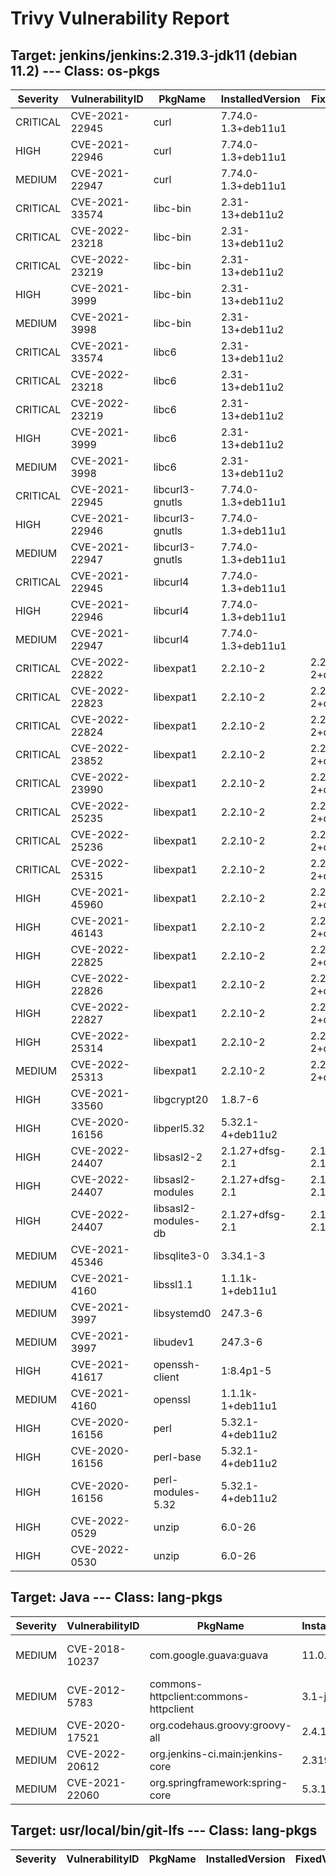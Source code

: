 # Trivy Vulnerability Report

## Target: jenkins/jenkins:2.319.3-jdk11 (debian 11.2) --- Class: os-pkgs
|Severity|VulnerabilityID|PkgName|InstalledVersion|FixedVersion|
|--------|---------------|-------|----------------|------------|
|CRITICAL|CVE-2021-22945|curl|7.74.0-1.3+deb11u1||
|HIGH|CVE-2021-22946|curl|7.74.0-1.3+deb11u1||
|MEDIUM|CVE-2021-22947|curl|7.74.0-1.3+deb11u1||
|CRITICAL|CVE-2021-33574|libc-bin|2.31-13+deb11u2||
|CRITICAL|CVE-2022-23218|libc-bin|2.31-13+deb11u2||
|CRITICAL|CVE-2022-23219|libc-bin|2.31-13+deb11u2||
|HIGH|CVE-2021-3999|libc-bin|2.31-13+deb11u2||
|MEDIUM|CVE-2021-3998|libc-bin|2.31-13+deb11u2||
|CRITICAL|CVE-2021-33574|libc6|2.31-13+deb11u2||
|CRITICAL|CVE-2022-23218|libc6|2.31-13+deb11u2||
|CRITICAL|CVE-2022-23219|libc6|2.31-13+deb11u2||
|HIGH|CVE-2021-3999|libc6|2.31-13+deb11u2||
|MEDIUM|CVE-2021-3998|libc6|2.31-13+deb11u2||
|CRITICAL|CVE-2021-22945|libcurl3-gnutls|7.74.0-1.3+deb11u1||
|HIGH|CVE-2021-22946|libcurl3-gnutls|7.74.0-1.3+deb11u1||
|MEDIUM|CVE-2021-22947|libcurl3-gnutls|7.74.0-1.3+deb11u1||
|CRITICAL|CVE-2021-22945|libcurl4|7.74.0-1.3+deb11u1||
|HIGH|CVE-2021-22946|libcurl4|7.74.0-1.3+deb11u1||
|MEDIUM|CVE-2021-22947|libcurl4|7.74.0-1.3+deb11u1||
|CRITICAL|CVE-2022-22822|libexpat1|2.2.10-2|2.2.10-2+deb11u1|
|CRITICAL|CVE-2022-22823|libexpat1|2.2.10-2|2.2.10-2+deb11u1|
|CRITICAL|CVE-2022-22824|libexpat1|2.2.10-2|2.2.10-2+deb11u1|
|CRITICAL|CVE-2022-23852|libexpat1|2.2.10-2|2.2.10-2+deb11u1|
|CRITICAL|CVE-2022-23990|libexpat1|2.2.10-2|2.2.10-2+deb11u1|
|CRITICAL|CVE-2022-25235|libexpat1|2.2.10-2|2.2.10-2+deb11u2|
|CRITICAL|CVE-2022-25236|libexpat1|2.2.10-2|2.2.10-2+deb11u2|
|CRITICAL|CVE-2022-25315|libexpat1|2.2.10-2|2.2.10-2+deb11u2|
|HIGH|CVE-2021-45960|libexpat1|2.2.10-2|2.2.10-2+deb11u1|
|HIGH|CVE-2021-46143|libexpat1|2.2.10-2|2.2.10-2+deb11u1|
|HIGH|CVE-2022-22825|libexpat1|2.2.10-2|2.2.10-2+deb11u1|
|HIGH|CVE-2022-22826|libexpat1|2.2.10-2|2.2.10-2+deb11u1|
|HIGH|CVE-2022-22827|libexpat1|2.2.10-2|2.2.10-2+deb11u1|
|HIGH|CVE-2022-25314|libexpat1|2.2.10-2|2.2.10-2+deb11u2|
|MEDIUM|CVE-2022-25313|libexpat1|2.2.10-2|2.2.10-2+deb11u2|
|HIGH|CVE-2021-33560|libgcrypt20|1.8.7-6||
|HIGH|CVE-2020-16156|libperl5.32|5.32.1-4+deb11u2||
|HIGH|CVE-2022-24407|libsasl2-2|2.1.27+dfsg-2.1|2.1.27+dfsg-2.1+deb11u1|
|HIGH|CVE-2022-24407|libsasl2-modules|2.1.27+dfsg-2.1|2.1.27+dfsg-2.1+deb11u1|
|HIGH|CVE-2022-24407|libsasl2-modules-db|2.1.27+dfsg-2.1|2.1.27+dfsg-2.1+deb11u1|
|MEDIUM|CVE-2021-45346|libsqlite3-0|3.34.1-3||
|MEDIUM|CVE-2021-4160|libssl1.1|1.1.1k-1+deb11u1||
|MEDIUM|CVE-2021-3997|libsystemd0|247.3-6||
|MEDIUM|CVE-2021-3997|libudev1|247.3-6||
|HIGH|CVE-2021-41617|openssh-client|1:8.4p1-5||
|MEDIUM|CVE-2021-4160|openssl|1.1.1k-1+deb11u1||
|HIGH|CVE-2020-16156|perl|5.32.1-4+deb11u2||
|HIGH|CVE-2020-16156|perl-base|5.32.1-4+deb11u2||
|HIGH|CVE-2020-16156|perl-modules-5.32|5.32.1-4+deb11u2||
|HIGH|CVE-2022-0529|unzip|6.0-26||
|HIGH|CVE-2022-0530|unzip|6.0-26||

## Target: Java --- Class: lang-pkgs
|Severity|VulnerabilityID|PkgName|InstalledVersion|FixedVersion|
|--------|---------------|-------|----------------|------------|
|MEDIUM|CVE-2018-10237|com.google.guava:guava|11.0.1|24.1.1-jre, 24.1.1-android|
|MEDIUM|CVE-2012-5783|commons-httpclient:commons-httpclient|3.1-jenkins-3||
|MEDIUM|CVE-2020-17521|org.codehaus.groovy:groovy-all|2.4.12|2.4.21, 2.5.14, 3.0.7|
|MEDIUM|CVE-2022-20612|org.jenkins-ci.main:jenkins-core|2.319.3|2.330|
|MEDIUM|CVE-2021-22060|org.springframework:spring-core|5.3.11|5.2.19, 5.3.14|

## Target: usr/local/bin/git-lfs --- Class: lang-pkgs
|Severity|VulnerabilityID|PkgName|InstalledVersion|FixedVersion|
|--------|---------------|-------|----------------|------------|
